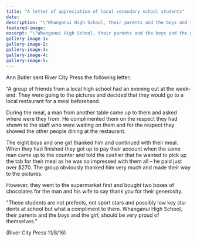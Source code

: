 ```yaml
---
title: "A letter of appreciation of local secondary school students"
date: 
description: "\"Whanganui High School, their parents and the boys and the girl, should be very proud of themselves\", Ann Butler sent River City Press the following letter..."
featured-image: 
excerpt: "\"Whanganui High School, their parents and the boys and the girl, should be very proud of themselves\", Ann Butler sent River City Press the following letter..."
gallery-image-1: 
gallery-image-2: 
gallery-image-3: 
gallery-image-4: 
gallery-image-5: 
---
```


<p class="BasicParagraph"><span class="CharacterStyle1"><span lang="EN-GB">Ann Butler sent River City Press the following letter:</span></span></p>
<p class="BasicParagraph"><span class="CharacterStyle1"><span lang="EN-GB">&ldquo;A group of friends from a local high school had an evening out at the weekend. They were going to the pictures and decided that they would go to a local restaurant for a meal beforehand.</span></span></p>
<p class="BasicParagraph"><span class="CharacterStyle1"><span lang="EN-GB">During the meal, a man from another table came up to them and asked where were they from. He complimented them on the respect they had shown to the staff who were waiting on them and for the respect they showed the other people dining at the restaurant.</span></span></p>
<p class="BasicParagraph"><span class="CharacterStyle1"><span lang="EN-GB">The eight boys and one girl thanked him and continued with their meal. When they had finished they got up to pay their account when the same man came up to the counter and told the cashier that he wanted to pick up the tab for their meal as he was so impressed with them all &ndash; he paid just over $270. The group obviously thanked him very much and made their way to the pictures. </span></span></p>
<p class="BasicParagraph"><span class="CharacterStyle1"><span lang="EN-GB">However, they went to the supermarket first and bought two boxes of chocolates for the man and his wife to say thank you for their generosity.</span></span></p>
<p class="BasicParagraph"><span class="CharacterStyle1"><span lang="EN-GB">"These students are not prefects, not sport stars and possibly low key students at school but what a compliment to them. Whanganui High School, their parents and the boys and the girl, should be very proud of themselves.&rdquo;</span></span></p>
<p class="BasicParagraph"><span class="CharacterStyle1"><span lang="EN-GB">(River City Press 11/8/16)</span></span></p>

